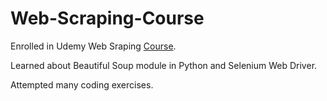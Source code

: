# Web-Scraping-Course
Enrolled in Udemy Web Sraping [Course](!https://www.udemy.com/course/web-scraping-in-python-with-beautifulsoup-and-selenium/).

Learned about Beautiful Soup module in Python and Selenium Web Driver.

Attempted many coding exercises.
